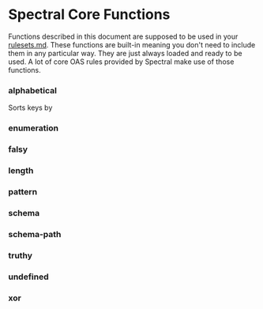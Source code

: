 # Spectral Core Functions

Functions described in this document are supposed to be used in your [rulesets.md](./rulesets.md).
These functions are built-in meaning you don't need to include them in any particular way.
They are just always loaded and ready to be used.
A lot of core OAS rules provided by Spectral make use of those functions.


### alphabetical

Sorts keys by 

### enumeration


### falsy


### length


### pattern


### schema


### schema-path

### truthy


### undefined

### xor
